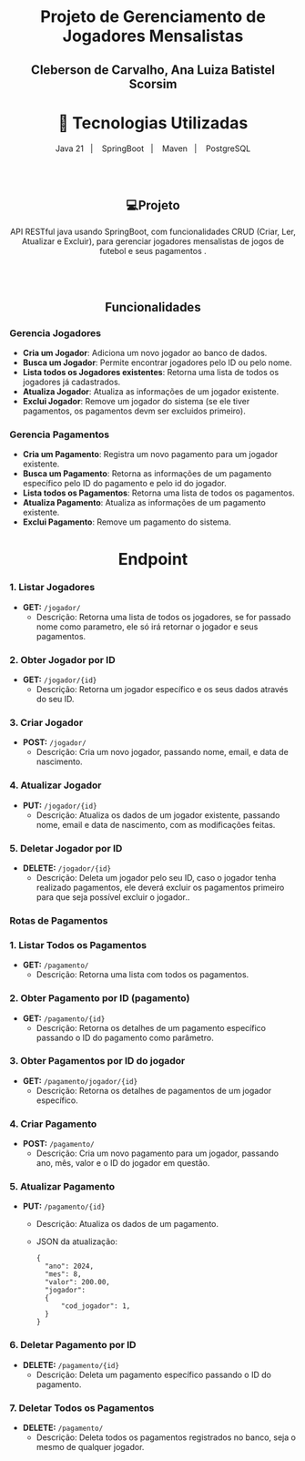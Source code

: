 <h1 align="center"> Projeto de Gerenciamento de Jogadores Mensalistas</h1>
<h2 align="center"> Cleberson de Carvalho, Ana Luiza Batistel Scorsim </h2>

<h1 align="center">🚀 Tecnologias Utilizadas</h1>
<p align="center">
  <a>Java 21</a>&nbsp;&nbsp;&nbsp;|&nbsp;&nbsp;&nbsp;
  <a>SpringBoot</a>&nbsp;&nbsp;&nbsp;|&nbsp;&nbsp;&nbsp;
  <a>Maven</a>&nbsp;&nbsp;&nbsp;|&nbsp;&nbsp;&nbsp;
  <a>PostgreSQL</a>
</p>
<br> 
<br> 
<h2 align="center">💻Projeto</h2>
<p align="center">
API RESTful java usando SpringBoot, com funcionalidades CRUD (Criar, Ler, Atualizar e Excluir), para gerenciar jogadores mensalistas de jogos de futebol e seus pagamentos .<br/>
</p>
<br> 
<br> 

<h2 align="center">Funcionalidades</h2>

### Gerencia Jogadores

-   **Cria um Jogador**: Adiciona um novo jogador ao banco de dados.
-   **Busca um Jogador**: Permite encontrar jogadores pelo ID ou pelo nome.
-   **Lista todos os Jogadores existentes**: Retorna uma lista de todos os jogadores já cadastrados.
-   **Atualiza Jogador**: Atualiza as informações de um jogador existente.
-   **Exclui Jogador**: Remove um jogador do sistema (se ele tiver pagamentos, os pagamentos devm ser excluidos primeiro).

### Gerencia Pagamentos

-   **Cria um Pagamento**: Registra um novo pagamento para um jogador existente.
-   **Busca um Pagamento**: Retorna as informações de um pagamento específico pelo ID do pagamento e pelo id do jogador.
-   **Lista todos os Pagamentos**: Retorna uma lista de todos os pagamentos.
-   **Atualiza Pagamento**: Atualiza as informações de um pagamento existente.
-   **Exclui Pagamento**: Remove um pagamento do sistema.

<h1 align="center">Endpoint</h1>

### 1. Listar Jogadores

- **GET:**  `/jogador/`
    - Descrição: Retorna uma lista de todos os jogadores, se for passado nome como parametro, ele só irá retornar o jogador e seus pagamentos.

### 2. Obter Jogador por ID

- **GET:** `/jogador/{id}`
    - Descrição: Retorna um jogador específico e os seus dados através do seu ID.

### 3. Criar Jogador

- **POST:** `/jogador/`
    - Descrição: Cria um novo jogador, passando nome, email, e data de nascimento.

### 4. Atualizar Jogador

- **PUT:** `/jogador/{id}`
    - Descrição: Atualiza os dados de um jogador existente, passando nome, email e data de nascimento, com as modificações feitas.
   
### 5. Deletar Jogador por ID

- **DELETE:** `/jogador/{id}`
    - Descrição: Deleta um jogador pelo seu ID, caso o  jogador tenha realizado pagamentos, ele deverá excluir os pagamentos primeiro para que seja possível excluir o jogador..
    
### Rotas de Pagamentos

### 1. Listar Todos os Pagamentos

- **GET:** `/pagamento/`
    - Descrição: Retorna uma lista com todos os pagamentos.

### 2. Obter Pagamento por ID (pagamento)

- **GET:** `/pagamento/{id}`
    - Descrição: Retorna os detalhes de um pagamento específico passando o  ID do pagamento como parâmetro.
      
### 3. Obter Pagamentos por ID do jogador

- **GET:** `/pagamento/jogador/{id}`
    - Descrição: Retorna os detalhes de pagamentos de um jogador específico.
         
### 4. Criar Pagamento

- **POST:** `/pagamento/`
    - Descrição: Cria um novo pagamento para um jogador, passando ano, mês, valor e o ID do jogador em questão.    

### 5. Atualizar Pagamento

- **PUT:** `/pagamento/{id}`
    - Descrição: Atualiza os dados de um pagamento.
    - JSON da atualização:
        
	      {   
	        "ano": 2024,   
	        "mes": 8,   
	        "valor": 200.00,   
	        "jogador": 
            {
	            "cod_jogador": 1,      
            } 
          }

### 6. Deletar Pagamento por ID

- **DELETE:** `/pagamento/{id}`
    - Descrição: Deleta um pagamento específico passando o ID do pagamento.
  
### 7. Deletar Todos os Pagamentos

- **DELETE:** `/pagamento/`
    - Descrição: Deleta todos os pagamentos registrados no banco, seja o mesmo de qualquer jogador.
 
